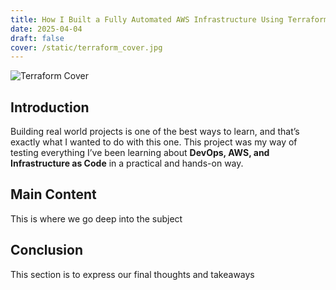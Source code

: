 ```yaml
---
title: How I Built a Fully Automated AWS Infrastructure Using Terraform
date: 2025-04-04
draft: false
cover: /static/terraform_cover.jpg
---
```

![Terraform Cover](/terraform_cover.jpg)
## Introduction
Building real world projects is one of the best ways to learn, and that’s exactly what I wanted to do with this one. This project was my way of testing everything I’ve been learning about **DevOps, AWS, and Infrastructure as Code** in a practical and hands-on way.




## Main Content
This is where we go deep into the subject

## Conclusion
This section is to express our final thoughts and takeaways